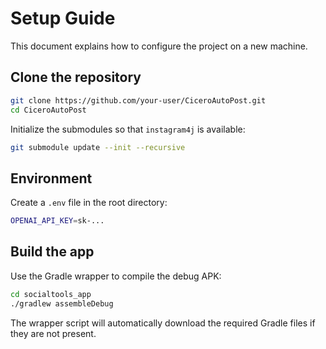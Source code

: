 # Setup Guide

This document explains how to configure the project on a new machine.

## Clone the repository

```bash
git clone https://github.com/your-user/CiceroAutoPost.git
cd CiceroAutoPost
```

Initialize the submodules so that `instagram4j` is available:

```bash
git submodule update --init --recursive
```

## Environment

Create a `.env` file in the root directory:

```bash
OPENAI_API_KEY=sk-...
```

## Build the app

Use the Gradle wrapper to compile the debug APK:

```bash
cd socialtools_app
./gradlew assembleDebug
```

The wrapper script will automatically download the required Gradle files if they are not present.
